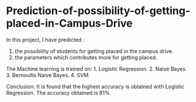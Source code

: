 # Prediction-of-possibility-of-getting-placed-in-Campus-Drive
In this project, I have predicted :
1. the possibility of students for getting placed in the campus drive.
2. the parameters which contributes more for getting placed.
    
The Machine learning is trained on:
    1. Logistic Regression.
    2. Naive Bayes.
    3. Bernoullis Naive Bayes.
    4. SVM
    
Conclusion: It is found that the highest accuracy is obtained with Logistic Regression. The accuracy obtained is 81%.
